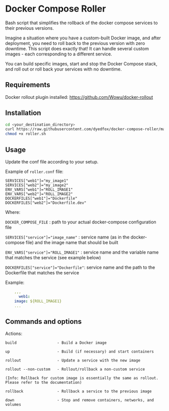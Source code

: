 # Docker Compose Roller

Bash script that simplifies the rollback of the docker compose services to their previous versions.

Imagine a situation where you have a custom-built Docker image, and after deployment, you need to roll back to the previous version with zero downtime. This script does exactly that! It can handle several custom images - each corresponding to a different service.

You can build specific images, start and stop the Docker Compose stack, and roll out or roll back your services with no downtime.

## Requirements
Docker rollout plugin installed: https://github.com/Wowu/docker-rollout

## Installation

```bash
cd <your_destination_directory>
curl https://raw.githubusercontent.com/dyedfox/docker-compose-roller/main/roller.sh -O https://raw.githubusercontent.com/dyedfox/docker-compose-roller/main/roller.conf -O
chmod +x roller.sh
```

## Usage

Update the conf file according to your setup.

Example of `roller.conf` file:

```
SERVICES["web1"]="my_image1"
SERVICES["web2"]="my_image2"
ENV_VARS["web1"]="ROLL_IMAGE1"
ENV_VARS["web2"]="ROLL_IMAGE2"
DOCKERFILES["web1"]="Dockerfile"
DOCKERFILES["web2"]="Dockerfile.dev"
```
Where:

   `DOCKER_COMPOSE_FILE`                : path to your actual docker-compose configuration file

   `SERVICES["service"]="image_name"`   : service name (as in the docker-compose file) and the image name that should be built

   `ENV_VARS["service"]="ROLL_IMAGE1"`  : service name and the variable name that matches the service (see example below)

   `DOCKERFILES["service"]="Dockerfile"`:  service name and the path to the Dockerfile that matches the service
   
Example:

```yaml
    ,,,
      web1:
    image: ${ROLL_IMAGE1}
    ...
```

## Commands and options
Actions:

    build                  - Build a Docker image

    up                     - Build (if necessary) and start containers

    rollout                - Update a service with the new image

    rollout --non-custom   - Rollout/rollback a non-custom service

    (Info: Rollback for custom image is essentially the same as rollout. Please refer to the documentation)

    rollback               - Rollback a service to the previous image

    down                   - Stop and remove containers, networks, and volumes
